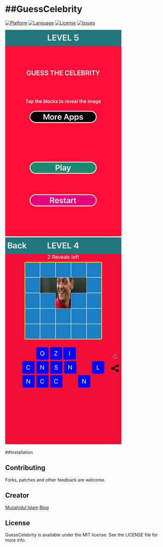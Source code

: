 ##GuessCelebrity
========================

[![Platform](http://img.shields.io/badge/platform-ios-blue.svg?style=flat
)](https://developer.apple.com/iphone/index.action)
[![Language](Objective-C
)](https://developer.apple.com/swift)
[![License](http://img.shields.io/badge/license-MIT-lightgrey.svg?style=flat
)](http://mit-license.org)
[![Issues](https://img.shields.io/github/issues/dekatotoro/SlideMenuControllerSwift.svg?style=flat
)](https://github.com/dekatotoro/SlideMenuControllerSwift/issues?state=open)

![sample](screenshots/img2.png)
![sample](screenshots/img1.png)


##Installation




## Contributing

Forks, patches and other feedback are welcome.

## Creator

[Muzahidul Islam](http://mmsaddam.github.io/) 
[Blog](http://mmsaddam.github.io/)

## License

GuessCelebrity is available under the MIT license. See the LICENSE file for more info.